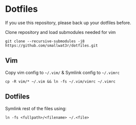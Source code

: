 # Dotfiles  

If you use this repository, please back up your dotfiles before.  

Clone repository and load submodules needed for vim  
```
git clone --recursive-submodules -j8 https://github.com/smallwat3r/dotfiles.git
```

## Vim  
Copy vim config to `~/.vim/` & Symlink config to `~/.vimrc`
```
cp -R vim/* ~/.vim && ln -fs ~/.vim/vimrc ~/.vimrc
```

## Dotfiles  
Symlink rest of the files using:  
```
ln -fs <fullpath>/<filename> ~/.<file>
```

